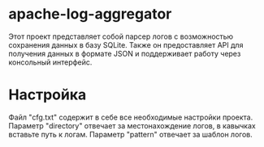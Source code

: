 # apache-log-aggregator
Этот проект представляет собой парсер логов с возможностью сохранения данных в базу SQLite. Также он предоставляет API для получения данных в формате JSON и поддерживает работу через консольный интерфейс.

# Настройка
Файл "cfg.txt" содержит в себе все необходимые настройки проекта. 
Параметр "directory" отвечает за местонахождение логов, в кавычках вставьте путь к логам.
Параметр "pattern" отвечает за шаблон логов.

